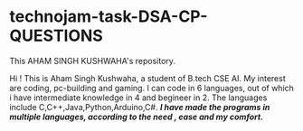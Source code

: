 # technojam-task-DSA-CP-QUESTIONS
This AHAM SINGH KUSHWAHA's repository.

Hi ! This is Aham Singh Kushwaha, a student of B.tech CSE AI. 
My interest are coding, pc-building and gaming.
I can code in 6 languages, out of which i have intermediate knowledge in 4 and begineer in 2.
The languages include C,C++,Java,Python,Arduino,C#.
_**I have made the programs in multiple languages, according to the need , ease and my comfort.**_


